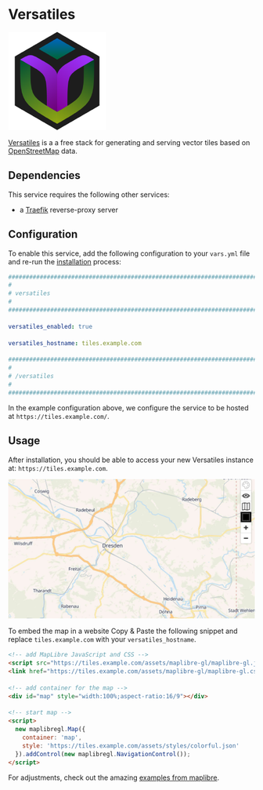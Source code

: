 # Versatiles

![Versatiles Logo](../assets/versatiles-logo.png)

[Versatiles](https://versatiles.org) is a a free stack for generating and serving vector tiles based on [OpenStreetMap](https://openstreetmap.com) data.


## Dependencies

This service requires the following other services:

- a [Traefik](traefik.md) reverse-proxy server


## Configuration

To enable this service, add the following configuration to your `vars.yml` file and re-run the [installation](../installing.md) process:

```yaml
########################################################################
#                                                                      #
# versatiles                                                           #
#                                                                      #
########################################################################

versatiles_enabled: true

versatiles_hostname: tiles.example.com

########################################################################
#                                                                      #
# /versatiles                                                          #
#                                                                      #
########################################################################
```

In the example configuration above, we configure the service to be hosted at `https://tiles.example.com/`.


## Usage

After installation, you should be able to access your new Versatiles instance at: `https://tiles.example.com`.

![Map of Dresden](../assets/versatiles-map-example.jpeg)


To embed the map in a website Copy & Paste the following snippet and replace `tiles.example.com` with your `versatiles_hostname`.

```html
<!-- add MapLibre JavaScript and CSS -->
<script src="https://tiles.example.com/assets/maplibre-gl/maplibre-gl.js"></script>
<link href="https://tiles.example.com/assets/maplibre-gl/maplibre-gl.css" rel="stylesheet" />

<!-- add container for the map -->
<div id="map" style="width:100%;aspect-ratio:16/9"></div>

<!-- start map -->
<script>
  new maplibregl.Map({
    container: 'map',
    style: 'https://tiles.example.com/assets/styles/colorful.json'
  }).addControl(new maplibregl.NavigationControl());
</script>
```

For adjustments, check out the amazing [examples from maplibre](https://maplibre.org/maplibre-gl-js/docs/examples/).
